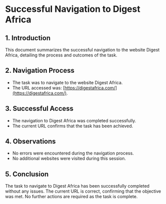 # Successful Navigation to Digest Africa

## 1. Introduction
This document summarizes the successful navigation to the website Digest Africa, detailing the process and outcomes of the task.

## 2. Navigation Process
- The task was to navigate to the website Digest Africa.
- The URL accessed was: [https://digestafrica.com/](https://digestafrica.com/).

## 3. Successful Access
- The navigation to Digest Africa was completed successfully.
- The current URL confirms that the task has been achieved.

## 4. Observations
- No errors were encountered during the navigation process.
- No additional websites were visited during this session.

## 5. Conclusion
The task to navigate to Digest Africa has been successfully completed without any issues. The current URL is correct, confirming that the objective was met. No further actions are required as the task is complete.